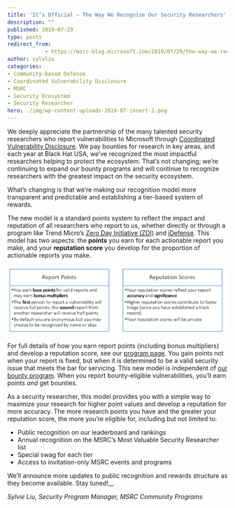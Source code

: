 ```yaml
---
title: 'It’s Official – The Way We Recognize Our Security Researchers'
description: ""
published: 2019-07-29
type: posts
redirect_from:
            - https://msrc-blog.microsoft.com/2019/07/29/the-way-we-recognize-our-security-researchers/
author: sylvliu
categories:
- Community-based Defense
- Coordinated Vulnerability Disclosure
- MSRC
- Security Ecosystem
- Security Researcher
hero: ./img/wp-content-uploads-2019-07-insert-2.png
---
```

<!-- wp:paragraph -->

We deeply appreciate the partnership of the many talented security researchers who report vulnerabilities to Microsoft through [Coordinated Vulnerability Disclosure](https://www.microsoft.com/en-us/msrc/cvd). We pay bounties for research in key areas, and each year at Black Hat USA, we’ve recognized the most impactful researchers helping to protect the ecosystem. That’s not changing; we’re continuing to expand our bounty programs and will continue to recognize researchers with the greatest impact on the security ecosystem.

<!-- /wp:paragraph -->

<!-- wp:paragraph -->

What’s changing is that we’re making our recognition model more transparent and predictable and establishing a tier-based system of rewards.

<!-- /wp:paragraph -->

<!-- wp:paragraph -->

The new model is a standard points system to reflect the impact and reputation of all researchers who report to us, whether directly or through a program like Trend Micro’s [Zero Day Initiative (ZDI)](https://www.zerodayinitiative.com/) and [iDefense](https://www.accenture.com/us-en/blogs/blogs-accenture-idefense-default). This model has two aspects: the **points** you earn for each actionable report you make, and your **reputation score** you develop for the proportion of actionable reports you make.

<!-- /wp:paragraph -->

<!-- wp:image {"id":10803,"align":"center"} -->

![](./img/wp-content-uploads-2019-07-insert-2.png)

<!-- /wp:image -->

<!-- wp:paragraph -->

For full details of how you earn report points (including bonus multipliers) and develop a reputation score, see our [program page](http://www.microsoft.com/en-us/msrc/researcher-recognition-program). You gain points not when your report is fixed, but when it is determined to be a valid security issue that meets the bar for servicing. This new model is independent of [our bounty program](https://www.microsoft.com/en-us/msrc/bounty). When you report bounty-eligible vulnerabilities, you’ll earn points _and_ get bounties.

<!-- /wp:paragraph -->

<!-- wp:paragraph -->

As a security researcher, this model provides you with a simple way to maximize your research for higher point values and develop a reputation for more accuracy. The more research points you have and the greater your reputation score, the more you’re eligible for, including but not limited to:

<!-- /wp:paragraph -->

<!-- wp:list -->

- Public recognition on our leaderboard and rankings
- Annual recognition on the MSRC’s Most Valuable Security Researcher list
- Special swag for each tier
- Access to invitation-only MSRC events and programs

<!-- /wp:list -->

<!-- wp:paragraph -->

We’ll announce more updates to public recognition and rewards structure as they become available. Stay tuned!\_\_

<!-- /wp:paragraph -->

<!-- wp:paragraph -->

_Sylvie Liu, Security Program Manager, MSRC Community Programs_

<!-- /wp:paragraph -->

<!-- wp:paragraph -->

<!-- /wp:paragraph -->

<!-- wp:paragraph -->

<!-- /wp:paragraph -->
